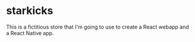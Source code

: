 # starkicks
This is a fictitious store that I'm going to use to create a React webapp and a React Native app.
